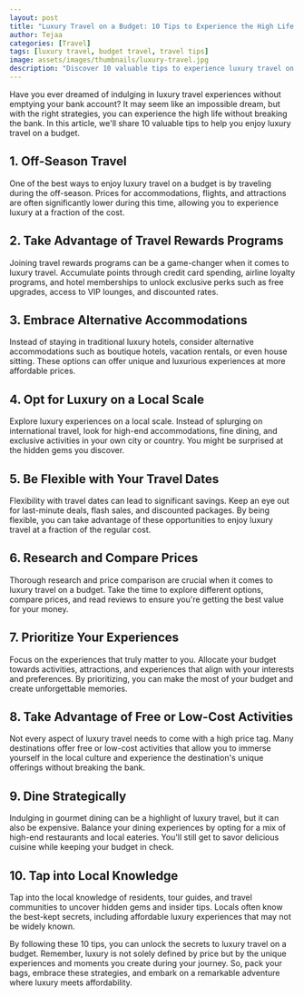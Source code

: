 ```yaml
---
layout: post
title: "Luxury Travel on a Budget: 10 Tips to Experience the High Life for Less"
author: Tejaa
categories: [Travel]
tags: [luxury travel, budget travel, travel tips]
image: assets/images/thumbnails/luxury-travel.jpg
description: "Discover 10 valuable tips to experience luxury travel on a budget. Learn how to enjoy the high life without breaking the bank."
---
```


Have you ever dreamed of indulging in luxury travel experiences without emptying your bank account? It may seem like an impossible dream, but with the right strategies, you can experience the high life without breaking the bank. In this article, we'll share 10 valuable tips to help you enjoy luxury travel on a budget.

## 1. Off-Season Travel

One of the best ways to enjoy luxury travel on a budget is by traveling during the off-season. Prices for accommodations, flights, and attractions are often significantly lower during this time, allowing you to experience luxury at a fraction of the cost.

## 2. Take Advantage of Travel Rewards Programs

Joining travel rewards programs can be a game-changer when it comes to luxury travel. Accumulate points through credit card spending, airline loyalty programs, and hotel memberships to unlock exclusive perks such as free upgrades, access to VIP lounges, and discounted rates.

## 3. Embrace Alternative Accommodations

Instead of staying in traditional luxury hotels, consider alternative accommodations such as boutique hotels, vacation rentals, or even house sitting. These options can offer unique and luxurious experiences at more affordable prices.

## 4. Opt for Luxury on a Local Scale

Explore luxury experiences on a local scale. Instead of splurging on international travel, look for high-end accommodations, fine dining, and exclusive activities in your own city or country. You might be surprised at the hidden gems you discover.

## 5. Be Flexible with Your Travel Dates

Flexibility with travel dates can lead to significant savings. Keep an eye out for last-minute deals, flash sales, and discounted packages. By being flexible, you can take advantage of these opportunities to enjoy luxury travel at a fraction of the regular cost.

## 6. Research and Compare Prices

Thorough research and price comparison are crucial when it comes to luxury travel on a budget. Take the time to explore different options, compare prices, and read reviews to ensure you're getting the best value for your money.

## 7. Prioritize Your Experiences

Focus on the experiences that truly matter to you. Allocate your budget towards activities, attractions, and experiences that align with your interests and preferences. By prioritizing, you can make the most of your budget and create unforgettable memories.

## 8. Take Advantage of Free or Low-Cost Activities

Not every aspect of luxury travel needs to come with a high price tag. Many destinations offer free or low-cost activities that allow you to immerse yourself in the local culture and experience the destination's unique offerings without breaking the bank.

## 9. Dine Strategically

Indulging in gourmet dining can be a highlight of luxury travel, but it can also be expensive. Balance your dining experiences by opting for a mix of high-end restaurants and local eateries. You'll still get to savor delicious cuisine while keeping your budget in check.

## 10. Tap into Local Knowledge

Tap into the local knowledge of residents, tour guides, and travel communities to uncover hidden gems and insider tips. Locals often know the best-kept secrets, including affordable luxury experiences that may not be widely known.

By following these 10 tips, you can unlock the secrets to luxury travel on a budget. Remember, luxury is not solely defined by price but by the unique experiences and moments you create during your journey. So, pack your bags, embrace these strategies, and embark on a remarkable adventure where luxury meets affordability.